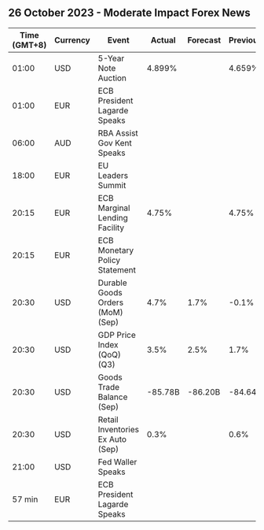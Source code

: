 ## 26 October 2023 - Moderate Impact Forex News

| Time (GMT+8) | Currency | Event | Actual | Forecast | Previous |
|------|----------|-------|--------|----------|----------|
| 01:00 | USD | 5-Year Note Auction | 4.899% |  | 4.659% |
| 01:00 | EUR | ECB President Lagarde Speaks |  |  |  |
| 06:00 | AUD | RBA Assist Gov Kent Speaks |  |  |  |
| 18:00 | EUR | EU Leaders Summit |  |  |  |
| 20:15 | EUR | ECB Marginal Lending Facility | 4.75% |  | 4.75% |
| 20:15 | EUR | ECB Monetary Policy Statement |  |  |  |
| 20:30 | USD | Durable Goods Orders (MoM) (Sep) | 4.7% | 1.7% | -0.1% |
| 20:30 | USD | GDP Price Index (QoQ) (Q3) | 3.5% | 2.5% | 1.7% |
| 20:30 | USD | Goods Trade Balance (Sep) | -85.78B | -86.20B | -84.64B |
| 20:30 | USD | Retail Inventories Ex Auto (Sep) | 0.3% |  | 0.6% |
| 21:00 | USD | Fed Waller Speaks |  |  |  |
| 57 min | EUR | ECB President Lagarde Speaks |  |  |  |
